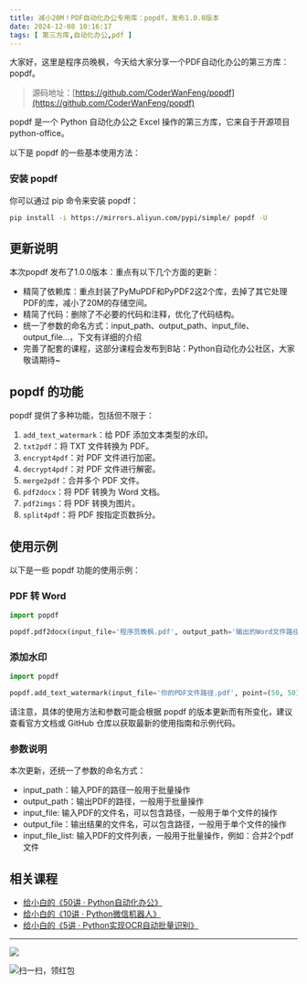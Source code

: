 ```yaml
---
title: 减小20M！PDF自动化办公专用库：popdf，发布1.0.0版本
date: 2024-12-08 10:16:17
tags: [ 第三方库,自动化办公,pdf ]
---
```


大家好，这里是程序员晚枫，今天给大家分享一个PDF自动化办公的第三方库：popdf。

> 源码地址：[https://github.com/CoderWanFeng/popdf](https://github.com/CoderWanFeng/popdf)

popdf 是一个 Python 自动化办公之 Excel 操作的第三方库，它来自于开源项目 python-office。

以下是 popdf 的一些基本使用方法：

### 安装 popdf

你可以通过 pip 命令来安装 popdf：

```bash
pip install -i https://mirrors.aliyun.com/pypi/simple/ popdf -U
```
## 更新说明

本次popdf 发布了1.0.0版本：重点有以下几个方面的更新：

- 精简了依赖库：重点封装了PyMuPDF和PyPDF2这2个库，去掉了其它处理PDF的库，减小了20M的存储空间。
- 精简了代码：删除了不必要的代码和注释，优化了代码结构。
- 统一了参数的命名方式：input_path、output_path、input_file、output_file...，下文有详细的介绍
- 完善了配套的课程，这部分课程会发布到B站：Python自动化办公社区，大家敬请期待~


## popdf 的功能

popdf 提供了多种功能，包括但不限于：

1. `add_text_watermark`：给 PDF 添加文本类型的水印。
2. `txt2pdf`：将 TXT 文件转换为 PDF。
3. `encrypt4pdf`：对 PDF 文件进行加密。
4. `decrypt4pdf`：对 PDF 文件进行解密。
5. `merge2pdf`：合并多个 PDF 文件。
6. `pdf2docx`：将 PDF 转换为 Word 文档。
7. `pdf2imgs`：将 PDF 转换为图片。
8. `split4pdf`：将 PDF 按指定页数拆分。

## 使用示例

以下是一些 popdf 功能的使用示例：

### PDF 转 Word

```python
import popdf

popdf.pdf2docx(input_file='程序员晚枫.pdf', output_path='输出的Word文件路径')
```

### 添加水印

```python
import popdf

popdf.add_text_watermark(input_file='你的PDF文件路径.pdf', point=(50, 50), text='水印内容')
```

请注意，具体的使用方法和参数可能会根据 popdf 的版本更新而有所变化，建议查看官方文档或 GitHub 仓库以获取最新的使用指南和示例代码。

### 参数说明

本次更新，还统一了参数的命名方式：

- input_path：输入PDF的路径一般用于批量操作
- output_path：输出PDF的路径，一般用于批量操作
- input_file: 输入PDF的文件名，可以包含路径，一般用于单个文件的操作
- output_file：输出结果的文件名，可以包含路径，一般用于单个文件的操作
- input_file_list: 输入PDF的文件列表，一般用于批量操作，例如：合并2个pdf文件

## 相关课程

- [给小白的《50讲 · Python自动化办公》](https://www.python-office.com/course/50-python-office.html)
- [给小白的《10讲 · Python微信机器人》](https://www.python-office.com/course-002/10-PyOfficeRobot/10-PyOfficeRobot.html)
- [给小白的《5讲 · Python实现OCR自动批量识别》](https://www.python-office.com/course-002/5-poocr/5-poocr.html)

---



![](https://cos.python-office.com/ads/gzh/sub-py.jpg)

![扫一扫，领红包](https://raw.gitcode.com/user-images/assets/5027920/84b09492-5f26-4c39-8e30-f056839d1993/6152d8017a3595256e51cbd9e08e148b.png '6152d8017a3595256e51cbd9e08e148b.png')

